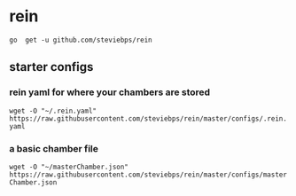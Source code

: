 # rein

```go  get -u github.com/steviebps/rein```


## starter configs

### rein yaml for where your chambers are stored
```wget -O "~/.rein.yaml" https://raw.githubusercontent.com/steviebps/rein/master/configs/.rein.yaml```

### a basic chamber file
```wget -O "~/masterChamber.json" https://raw.githubusercontent.com/steviebps/rein/master/configs/masterChamber.json```

